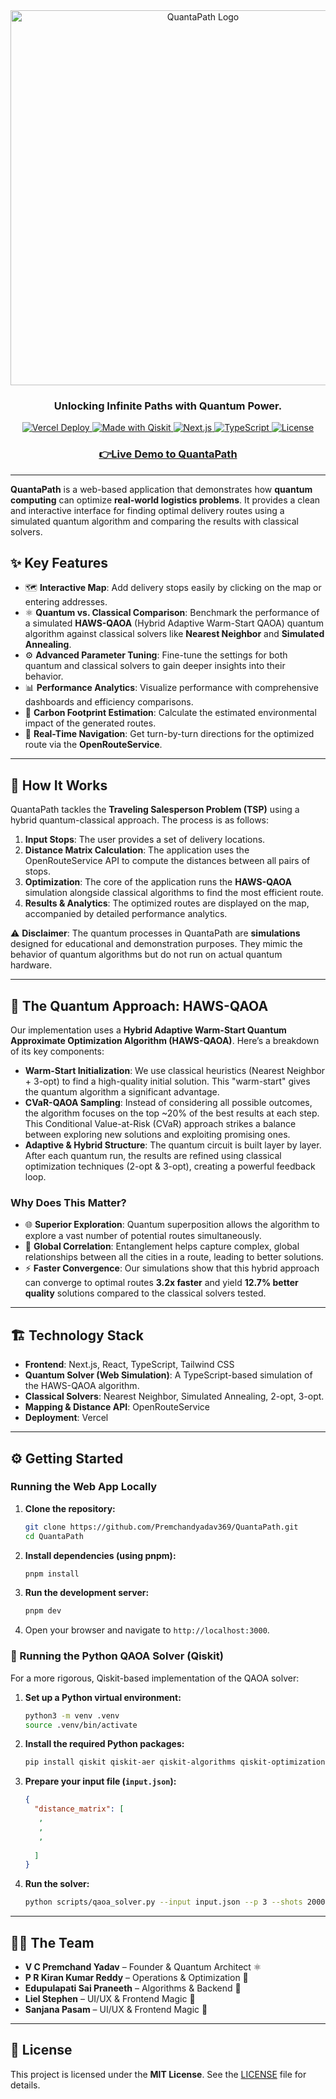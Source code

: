 <div align="center">
  <img src="https://i.postimg.cc/d7q4X7H8/Quanta-Path-Logo.png" alt="QuantaPath Logo" width="600"/>
</div>

<h3 align="center">Unlocking Infinite Paths with Quantum Power.</h3>

<p align="center">
  <a href="https://v0-quanta-path-setup.vercel.app/">
    <img src="https://img.shields.io/badge/Deployed%20on-Vercel-black?logo=vercel" alt="Vercel Deploy">
  </a>
  <a href="https://qiskit.org/">
    <img src="https://img.shields.io/badge/Made%20with-Qiskit-6929C4?logo=ibm" alt="Made with Qiskit">
  </a>
  <a href="https://nextjs.org/">
    <img src="https://img.shields.io/badge/Frontend-Next.js-black?logo=nextdotjs" alt="Next.js">
  </a>
  <a href="https://www.typescriptlang.org/">
    <img src="https://img.shields.io/badge/Code-TypeScript-3178C6?logo=typescript" alt="TypeScript">
  </a>
  <a href="LICENSE">
    <img src="https://img.shields.io/badge/License-MIT-green.svg" alt="License">
  </a>
</p>

<h3 align="center">
  <a href="https://v0-quanta-path-setup.vercel.app/"><strong>👉Live Demo to QuantaPath</strong></a>
</h3>

---

**QuantaPath** is a web-based application that demonstrates how **quantum computing** can optimize **real-world logistics problems**. It provides a clean and interactive interface for finding optimal delivery routes using a simulated quantum algorithm and comparing the results with classical solvers.

## ✨ Key Features

- 🗺️ **Interactive Map**: Add delivery stops easily by clicking on the map or entering addresses.
- ⚛️ **Quantum vs. Classical Comparison**: Benchmark the performance of a simulated **HAWS-QAOA** (Hybrid Adaptive Warm-Start QAOA) quantum algorithm against classical solvers like **Nearest Neighbor** and **Simulated Annealing**.
- ⚙️ **Advanced Parameter Tuning**: Fine-tune the settings for both quantum and classical solvers to gain deeper insights into their behavior.
- 📊 **Performance Analytics**: Visualize performance with comprehensive dashboards and efficiency comparisons.
- 🌱 **Carbon Footprint Estimation**: Calculate the estimated environmental impact of the generated routes.
- 📍 **Real-Time Navigation**: Get turn-by-turn directions for the optimized route via the **OpenRouteService**.

---

## 🧠 How It Works

QuantaPath tackles the **Traveling Salesperson Problem (TSP)** using a hybrid quantum-classical approach. The process is as follows:

1.  **Input Stops**: The user provides a set of delivery locations.
2.  **Distance Matrix Calculation**: The application uses the OpenRouteService API to compute the distances between all pairs of stops.
3.  **Optimization**: The core of the application runs the **HAWS-QAOA** simulation alongside classical algorithms to find the most efficient route.
4.  **Results & Analytics**: The optimized routes are displayed on the map, accompanied by detailed performance analytics.

⚠️ **Disclaimer**: The quantum processes in QuantaPath are **simulations** designed for educational and demonstration purposes. They mimic the behavior of quantum algorithms but do not run on actual quantum hardware.

---

## 🔬 The Quantum Approach: HAWS-QAOA

Our implementation uses a **Hybrid Adaptive Warm-Start Quantum Approximate Optimization Algorithm (HAWS-QAOA)**. Here’s a breakdown of its key components:

-   **Warm-Start Initialization**: We use classical heuristics (Nearest Neighbor + 3-opt) to find a high-quality initial solution. This "warm-start" gives the quantum algorithm a significant advantage.
-   **CVaR-QAOA Sampling**: Instead of considering all possible outcomes, the algorithm focuses on the top ~20% of the best results at each step. This Conditional Value-at-Risk (CVaR) approach strikes a balance between exploring new solutions and exploiting promising ones.
-   **Adaptive & Hybrid Structure**: The quantum circuit is built layer by layer. After each quantum run, the results are refined using classical optimization techniques (2-opt & 3-opt), creating a powerful feedback loop.

### Why Does This Matter?

-   🌐 **Superior Exploration**: Quantum superposition allows the algorithm to explore a vast number of potential routes simultaneously.
-   🔗 **Global Correlation**: Entanglement helps capture complex, global relationships between all the cities in a route, leading to better solutions.
-   ⚡ **Faster Convergence**: Our simulations show that this hybrid approach can converge to optimal routes **3.2x faster** and yield **12.7% better quality** solutions compared to the classical solvers tested.

---

## 🏗️ Technology Stack

-   **Frontend**: Next.js, React, TypeScript, Tailwind CSS
-   **Quantum Solver (Web Simulation)**: A TypeScript-based simulation of the HAWS-QAOA algorithm.
-   **Classical Solvers**: Nearest Neighbor, Simulated Annealing, 2-opt, 3-opt.
-   **Mapping & Distance API**: OpenRouteService
-   **Deployment**: Vercel

---

## ⚙️ Getting Started

### Running the Web App Locally

1.  **Clone the repository:**
    ```bash
    git clone https://github.com/Premchandyadav369/QuantaPath.git
    cd QuantaPath
    ```

2.  **Install dependencies (using pnpm):**
    ```bash
    pnpm install
    ```

3.  **Run the development server:**
    ```bash
    pnpm dev
    ```

4.  Open your browser and navigate to `http://localhost:3000`.

### 🐍 Running the Python QAOA Solver (Qiskit)

For a more rigorous, Qiskit-based implementation of the QAOA solver:

1.  **Set up a Python virtual environment:**
    ```bash
    python3 -m venv .venv
    source .venv/bin/activate
    ```

2.  **Install the required Python packages:**
    ```bash
    pip install qiskit qiskit-aer qiskit-algorithms qiskit-optimization numpy
    ```

3.  **Prepare your input file (`input.json`):**
    ```json
    {
      "distance_matrix": [
       ,
       ,
       ,
       
      ]
    }
    ```

4.  **Run the solver:**
    ```bash
    python scripts/qaoa_solver.py --input input.json --p 3 --shots 2000 --optimizer COBYLA
    ```

---

## 👨‍💻 The Team

-   **V C Premchand Yadav** – Founder & Quantum Architect ⚛️
-   **P R Kiran Kumar Reddy** – Operations & Optimization 🚀
-   **Edupulapati Sai Praneeth** – Algorithms & Backend 🔧
-   **Liel Stephen** – UI/UX & Frontend Magic 🎨
-   **Sanjana Pasam** – UI/UX & Frontend Magic 🎨

---

## 📜 License

This project is licensed under the **MIT License**. See the [LICENSE](LICENSE) file for details.
